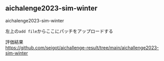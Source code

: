 ## aichalenge2023-sim-winter

aichalenge2023-sim-winter

左上の`add file`からここにパッチをアップロードする

評価結果  
https://github.com/seigot/aichallenge-result/tree/main/aichallenge2023-sim-winter
